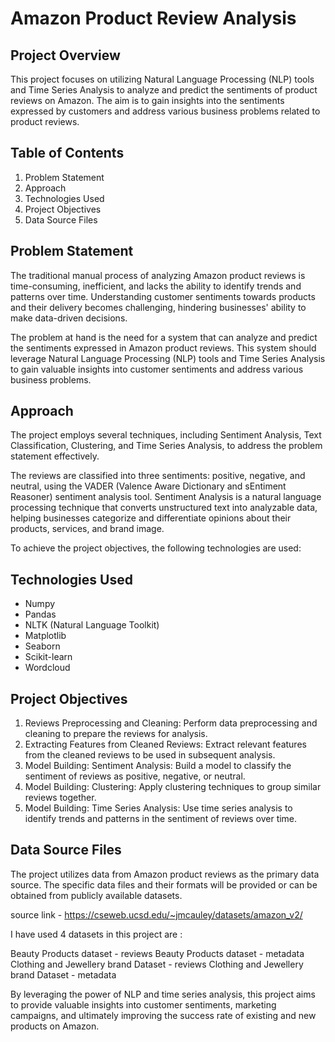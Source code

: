 # Amazon Product Review Analysis

## Project Overview
This project focuses on utilizing Natural Language Processing (NLP) tools and Time Series Analysis to analyze and predict the sentiments of product reviews on Amazon. The aim is to gain insights into the sentiments expressed by customers and address various business problems related to product reviews.

## Table of Contents
1. Problem Statement
2. Approach
3. Technologies Used
4. Project Objectives
5. Data Source Files

## Problem Statement
The traditional manual process of analyzing Amazon product reviews is time-consuming, inefficient, and lacks the ability to identify trends and patterns over time. Understanding customer sentiments towards products and their delivery becomes challenging, hindering businesses' ability to make data-driven decisions.

The problem at hand is the need for a system that can analyze and predict the sentiments expressed in Amazon product reviews. This system should leverage Natural Language Processing (NLP) tools and Time Series Analysis to gain valuable insights into customer sentiments and address various business problems.

## Approach
The project employs several techniques, including Sentiment Analysis, Text Classification, Clustering, and Time Series Analysis, to address the problem statement effectively.

The reviews are classified into three sentiments: positive, negative, and neutral, using the VADER (Valence Aware Dictionary and sEntiment Reasoner) sentiment analysis tool. Sentiment Analysis is a natural language processing technique that converts unstructured text into analyzable data, helping businesses categorize and differentiate opinions about their products, services, and brand image.

To achieve the project objectives, the following technologies are used:

## Technologies Used
- Numpy
- Pandas
- NLTK (Natural Language Toolkit)
- Matplotlib
- Seaborn
- Scikit-learn
- Wordcloud

## Project Objectives
1. Reviews Preprocessing and Cleaning: Perform data preprocessing and cleaning to prepare the reviews for analysis.
2. Extracting Features from Cleaned Reviews: Extract relevant features from the cleaned reviews to be used in subsequent analysis.
3. Model Building: Sentiment Analysis: Build a model to classify the sentiment of reviews as positive, negative, or neutral.
4. Model Building: Clustering: Apply clustering techniques to group similar reviews together.
5. Model Building: Time Series Analysis: Use time series analysis to identify trends and patterns in the sentiment of reviews over time.

## Data Source Files
The project utilizes data from Amazon product reviews as the primary data source. The specific data files and their formats will be provided or can be obtained from publicly available datasets.

source link - https://cseweb.ucsd.edu/~jmcauley/datasets/amazon_v2/

I have used 4 datasets in this project are :

Beauty Products dataset - reviews
Beauty Products dataset - metadata
Clothing and Jewellery brand Dataset - reviews
Clothing and Jewellery brand Dataset - metadata


By leveraging the power of NLP and time series analysis, this project aims to provide valuable insights into customer sentiments, marketing campaigns, and ultimately improving the success rate of existing and new products on Amazon.
